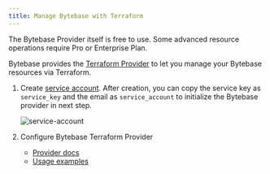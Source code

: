 ```yaml
---
title: Manage Bytebase with Terraform
---
```


<HintBlock type="info">

The Bytebase Provider itself is free to use. Some advanced resource operations require Pro or Enterprise Plan.

</HintBlock>

Bytebase provides the [Terraform Provider](https://registry.terraform.io/providers/bytebase/bytebase) to let you manage your Bytebase resources via Terraform.

1. Create [service account](/docs/api/authentication/#service-account). After creation, you can copy the service key as `service_key` and the email as `service_account` to initialize the Bytebase provider in next step.

   ![service-account](/content/docs/get-started/work-with-terraform/service-account.webp)

1. Configure Bytebase Terraform Provider
   - [Provider docs](https://registry.terraform.io/providers/bytebase/bytebase/latest/docs)
   - [Usage examples](https://github.com/bytebase/terraform-example)
